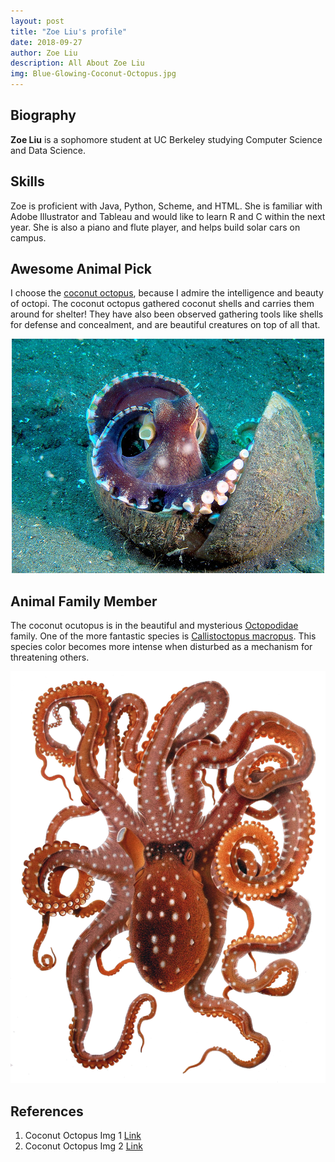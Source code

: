 ```yaml
---
layout: post
title: "Zoe Liu's profile"
date: 2018-09-27
author: Zoe Liu
description: All About Zoe Liu
img: Blue-Glowing-Coconut-Octopus.jpg
---
```


## Biography 

**Zoe Liu** is a sophomore student at UC Berkeley studying Computer Science and Data Science. 


## Skills

Zoe is proficient with Java, Python, Scheme, and HTML. She is familiar with Adobe Illustrator and Tableau and would like to learn R and C within the next year. She is also a piano and flute player, and helps build solar cars on campus.

## Awesome Animal Pick

I choose the [coconut octopus](https://en.wikipedia.org/wiki/Amphioctopus_marginatus), because I admire the intelligence and beauty of octopi. The coconut octopus gathered coconut shells and carries them around for shelter! They have also been observed gathering tools like shells for defense and concealment, and are beautiful creatures on top of all that.

<center><p><img src="../assets/img/Coconut-Octopus.jpg" alt=""></p></center>

## Animal Family Member

The coconut ocutopus is in the beautiful and mysterious [Octopodidae](https://en.wikipedia.org/wiki/Octopodidae) family. One of the more fantastic species is [Callistoctopus macropus](https://en.wikipedia.org/wiki/Callistoctopus_macropus).  This species color becomes more intense when disturbed as a mechanism for threatening others. 

<center><p><img src="../assets/img/Octopus_macropus_Merculiano.jpg" alt=""></p></center>
 
## References

1. Coconut Octopus Img 1 [Link](http://www.animalspot.net/wp-content/uploads/2017/05/Blue-Glowing-Coconut-Octopus.jpg)
2. Coconut Octopus Img 2 [Link](http://www.animalspot.net/coconut-octopus.html)
